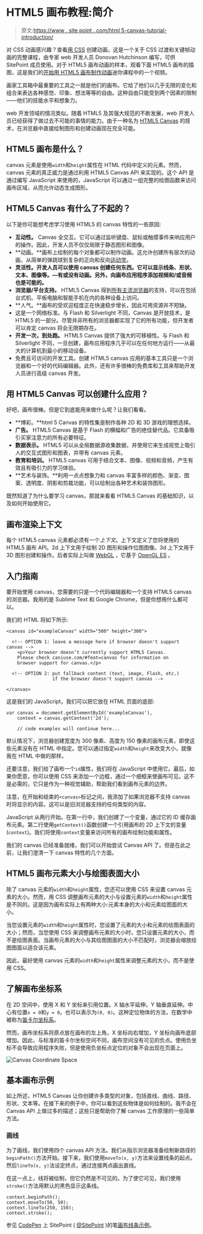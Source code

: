 # HTML5 画布教程:简介

> 原文:[https://www . site point . com/html 5-canvas-tutorial-introduction/](https://www.sitepoint.com/html5-canvas-tutorial-introduction/)

对 CSS 动画感兴趣？查看[用 CSS](https://www.sitepoint.com/premium/courses/animating-with-css-2941) 创建动画，这是一个关于 CSS 过渡和关键帧动画的完整课程，由专家 web 开发人员 Donovan Hutchinson 编写，可供 SitePoint 成员使用。对于 HTML5 画布动画的样本，观看下面 HTML5 画布的插图，这是我们的[开始用 HTML5 画布制作动画](https://www.sitepoint.com/premium/courses/start-animating-with-the-html5-canvas-2967)迷你课程中的一个视频。

画家工具箱中最重要的工具之一就是他们的画布。它给了他们以几乎无限的变化和组合来表达各种感觉、印象、想法等等的自由。这种自由只能受到两个因素的限制——他们的技能水平和想象力。

web 开发领域的情况类似。随着 HTML5 及其强大规范的不断发展，web 开发人员已经获得了做过去不可能的事情的能力。由于一种名为 [HTML5 Canvas](http://www.whatwg.org/specs/web-apps/current-work/multipage/the-canvas-element.html) 的技术，在浏览器中直接绘制图形和创建动画现在完全可能。

## HTML5 画布是什么？

canvas 元素是使用`width`和`height`属性在 HTML 代码中定义的元素。然而，canvas 元素的真正威力是通过利用 HTML5 Canvas API 来实现的。这个 API 是通过编写 JavaScript 来使用的，JavaScript 可以通过一组完整的绘图函数来访问画布区域，从而允许动态生成图形。

## HTML5 Canvas 有什么了不起的？

以下是你可能想考虑学习使用 HTML5 的 canvas 特性的一些原因:

*   **互动性。** Canvas 全交互。它可以通过监听键盘、鼠标或触摸事件来响应用户的操作。因此，开发人员不仅仅局限于静态图形和图像。
*   **动画。**画布上绘制的每个对象都可以制作动画。这允许创建所有层次的动画，从简单的弹跳球到复杂的正向和反向[运动学](https://en.wikipedia.org/wiki/Kinematics)。
*   **灵活性。开发人员可以使用 canvas 创建任何东西。它可以显示线条、形状、文本、图像等。—有或没有动画。另外，向画布应用程序添加视频和/或音频也是可能的。**
*   **浏览器/平台支持。** HTML5 Canvas 得到[所有主流浏览器](http://caniuse.com/#feat=canvas)的支持，可以在包括台式机、平板电脑和智能手机在内的各种设备上访问。
*   **人气。**画布的受欢迎程度正在快速稳步增长，因此可用资源并不短缺。
*   这是一个网络标准。与 Flash 和 Silverlight 不同，Canvas 是开放技术，是 HTML5 的一部分。尽管并非所有的浏览器都实现了它的所有功能，但开发者可以肯定 canvas 将会无限期存在。
*   **开发一次，到处跑。** HTML5 Canvas 提供了强大的可移植性。与 Flash 和 Silverlight 不同，一旦创建，画布应用程序几乎可以在任何地方运行——从最大的计算机到最小的移动设备。
*   免费且可访问的开发工具。创建 HTML5 canvas 应用的基本工具只是一个浏览器和一个好的代码编辑器。此外，还有许多很棒的免费库和工具来帮助开发人员进行高级 canvas 开发。

## 用 HTML5 Canvas 可以创建什么应用？

好吧，画布很棒。但是它到底能用来做什么呢？让我们看看。

*   **博彩。**html 5 Canvas 的特性集是制作各种 2D 和 3D 游戏的理想选择。
*   **广告。** HTML5 Canvas 是基于 Flash 的横幅和广告的绝佳替代品。它具备吸引买家注意力的所有必要特征。
*   **数据表示。** HTML5 可以从全局数据源收集数据，并使用它来生成视觉上吸引人的交互式图形和图表，并带有 canvas 元素。
*   **教育和培训。** HTML5 canvas 可用于结合文本、图像、视频和音频，产生有效且有吸引力的学习体验。
*   **艺术与装饰。**利用一点点想象力和 canvas 丰富多样的颜色、渐变、图案、透明度、阴影和剪裁功能，可以绘制出各种艺术和装饰图形。

既然知道了为什么要学习 canvas，那就来看看 HTML5 Canvas 的基础知识，以及如何开始使用它。

## 画布渲染上下文

每个 HTML5 canvas 元素都必须有一个*上下文*。上下文定义了您将使用的 HTML5 画布 API。2d 上下文用于绘制 2D 图形和操作位图图像。3d 上下文用于 3D 图形创建和操作。后者实际上叫做 [WebGL](https://en.wikipedia.org/wiki/WebGL) ，它基于 [OpenGL ES](https://en.wikipedia.org/wiki/OpenGL_ES) 。

## 入门指南

要开始使用 canvas，您需要的只是一个代码编辑器和一个支持 HTML5 canvas 的浏览器。我用的是 Sublime Text 和 Google Chrome，但是你想用什么都可以。

我们的 HTML 将如下所示:

```
<canvas id="exampleCanvas" width="500" height="300">

  <!-- OPTION 1: leave a message here if browser doesn't support canvas -->
    <p>Your browser doesn’t currently support HTML5 Canvas. 
    Please check caniuse.com/#feat=canvas for information on 
    browser support for canvas.</p>

  <!-- OPTION 2: put fallback content (text, image, Flash, etc.) 
                 if the browser doesn't support canvas -->

</canvas>
```

这是我们的 JavaScript，我们可以把它放在 HTML 页面的底部:

```
var canvas = document.getElementById('exampleCanvas'),
    context = canvas.getContext('2d');

    // code examples will continue here...
```

默认情况下，浏览器创建宽度为 300 像素、高度为 150 像素的画布元素，即使这些元素没有在 HTML 中指定。您可以通过指定`width`和`height`来改变大小，就像我在 HTML 中做的那样。

还要注意，我们给了画布一个`id`属性，我们将在 JavaScript 中使用它。最后，如果你愿意，你可以使用 CSS 来添加一个边框，通过一个细框来使画布可见。这不是必需的，它只是作为一种视觉辅助，帮助我们看到画布元素的边界。

注意，在开始和结束的`<canvas>`标记之间，我添加了如果浏览器不支持 canvas 时将显示的内容。这可以是旧浏览器支持的任何类型的内容。

JavaScript 从两行开始。在第一行中，我们创建了一个变量，通过它的 ID 缓存画布元素。第二行使用`getContext()`函数创建一个引用画布的 2D 上下文的变量(`context`)。我们将使用`context`变量来访问所有的画布绘制功能和属性。

我们的 canvas 已经准备就绪，我们可以开始尝试 Canvas API 了。但是在此之前，让我们澄清一下 canvas 特性的几个方面。

## HTML5 画布元素大小与绘图表面大小

除了 canvas 元素的`width`和`height`属性，您还可以使用 CSS 来设置 canvas 元素的大小。然而，用 CSS 调整画布元素的大小与设置元素的`width`和`height`属性是不同的。这是因为画布实际上有两种大小:元素本身的大小和元素绘图面的大小。

当您设置元素的`width`和`height`属性时，您设置了元素的大小和元素的绘图表面的大小；然而，当您使用 CSS 来调整画布元素的大小时，您只设置元素的大小，而不是绘图表面。当画布元素的大小与其绘图图面的大小不匹配时，浏览器会缩放绘图图面以适合该元素。

因此，最好使用 canvas 元素的`width`和`height`属性来调整元素的大小，而不是使用 CSS。

## 了解画布坐标系

在 2D 空间中，使用 X 和 Y 坐标来引用位置。X 轴水平延伸，Y 轴垂直延伸。中心有位置`x = 0`和`y = 0`，也可以表示为`(0, 0)`。这种定位物体的方法，在数学中被称为[笛卡尔坐标系](https://en.wikipedia.org/wiki/Cartesian_coordinate_system)。

然而，画布坐标系将原点放在画布的左上角，X 坐标向右增加，Y 坐标向画布底部增加。因此，与标准的笛卡尔坐标空间不同，画布空间没有可见的负点。使用负坐标不会导致应用程序失败，但是使用负坐标点定位的对象不会出现在页面上。

![Canvas Coordinate Space](../Images/28991e90f6a8fa021741b56c6ba48ff4.png)

## 基本画布示例

如上所述，HTML5 Canvas 让你创建许多类型的对象，包括直线、曲线、路径、形状、文本等。在接下来的例子中，你可以看到这些物体是如何绘制的。我不会在 Canvas API 上做过多的描述；这些只是帮助你了解 canvas 工作原理的一些简单方法。

### 画线

为了画线，我们使用四个 canvas API 方法。我们从指示浏览器准备绘制新路径的`beginPath()`方法开始。接下来，我们使用`moveTo(x, y)`方法来设置线条的起点。然后`lineTo(x, y)`法设定终点，通过连接两点画出直线。

在这一点上，线将被绘制，但它仍然是不可见的。为了使它可见，我们使用`stroke()`方法用默认的黑色显示这条线。

```
context.beginPath();
context.moveTo(50, 50);
context.lineTo(250, 150);
context.stroke();
```

参见 [CodePen](http://codepen.io) 上 SitePoint ( [@SitePoint](http://codepen.io/SitePoint) )的笔[画布线条示例](http://codepen.io/SitePoint/pen/EApqr)。